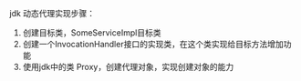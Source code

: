 jdk 动态代理实现步骤：
1. 创建目标类，SomeServiceImpl目标类
2. 创建一个InvocationHandler接口的实现类，在这个类实现给目标方法增加功能
3. 使用jdk中的类 Proxy，创建代理对象，实现创建对象的能力

